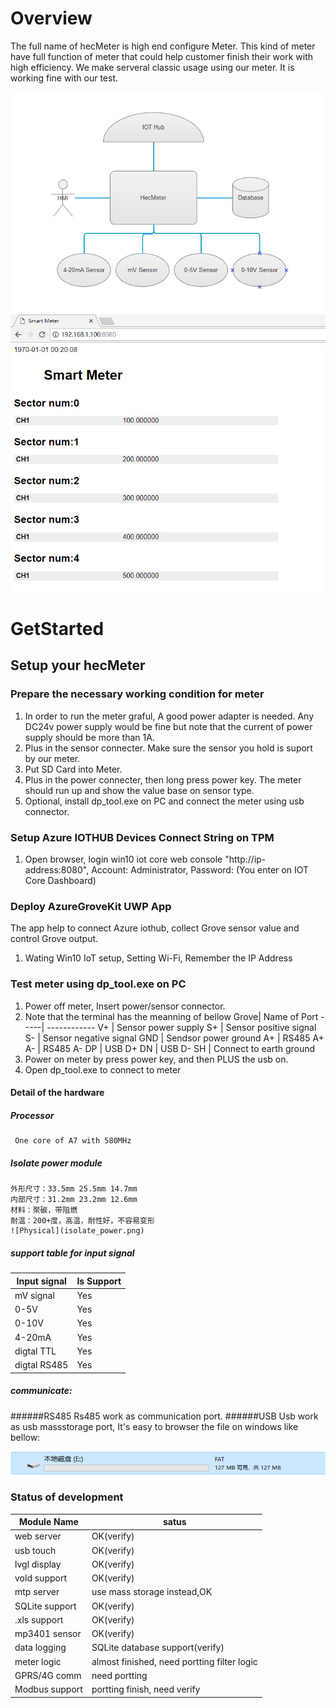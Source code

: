 # Overview
The full name of hecMeter is high end configure Meter. This kind of meter have full function of meter that could help customer finish their work with high efficiency.
We make serveral classic usage using our meter. It is working fine with our test.

![Data flow](data-flow.png)
![Physical](preview.PNG)

# GetStarted
## Setup your hecMeter
### Prepare the necessary working condition for meter
1. In order to run the meter graful, A good power adapter is needed. Any DC24v
   power supply would be fine but note that the current of power supply should
   be more than 1A.
2. Plus in the sensor connecter. Make sure the sensor you hold is suport by our
   meter.  
3. Put SD Card into Meter.
4. Plus in the power connecter, then long press power key. The meter should run
   up and show the value base on sensor type.  
5. Optional, install dp_tool.exe on PC and connect the meter using usb connector.


### Setup Azure IOTHUB Devices Connect String on TPM
1. Open browser, login win10 iot core web console "http://ip-address:8080", Account: Administrator, Password: (You enter on IOT Core Dashboard)


### Deploy AzureGroveKit UWP App
The app help to connect Azure iothub, collect Grove sensor value and control Grove output.
1. Wating Win10 IoT setup, Setting Wi-Fi, Remember the IP Address


### Test meter using dp_tool.exe on PC
1. Power off meter, Insert power/sensor connector.
2. Note that the terminal has the meanning of bellow
Grove| Name of Port
-----| ------------
V+   | Sensor power supply
S+   | Sensor positive signal
S-   | Sensor negative signal
GND  | Sendsor power ground
A+   | RS485 A+
A-   | RS485 A-
DP   | USB D+
DN   | USB D-
SH   | Connect to earth ground
3. Power on meter by press power key, and then PLUS the usb on.
4. Open dp_tool.exe to connect to meter

#### Detail of the hardware
#####  Processor
     One core of A7 with 580MHz
#####  Isolate power module
	外形尺寸：33.5mm 25.5mm 14.7mm
	内部尺寸：31.2mm 23.2mm 12.6mm
	材料：聚碳，带阻燃
	耐温：200+度，高温，耐性好，不容易变形
	![Physical](isolate_power.png)
##### support table for input signal
Input signal  |  Is Support
--------------| ---------
mV  signal    |  Yes
0-5V          |  Yes
0-10V         |  Yes
4-20mA        |  Yes
digtal TTL    |  Yes
digtal RS485  |  Yes
##### communicate:
######RS485
  Rs485 work as communication port.
######USB
  Usb work as usb massstorage port, It's easy to browser the file on windows like bellow:

![Physical](massstorage.PNG)

### Status of development
Module Name   | satus
--------------| ---------
web server    | OK(verify)
usb touch     | OK(verify)
lvgl display  | OK(verify)
vold  support | OK(verify)
mtp server    | use mass storage instead,OK
SQLite support| OK(verify)
.xls  support | OK(verify)
mp3401 sensor | OK(verify)
data logging  | SQLite database support(verify)
meter logic   | almost finished, need portting filter logic
GPRS/4G comm  | need portting
Modbus support| portting finish, need verify
 
